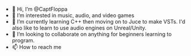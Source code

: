 - 👋 Hi, I’m @CaptFloppa
- 👀 I’m interested in music, audio, and video games
- 🌱 I’m currently learning C++ then moving on to Juce to make VSTs. I'd also like to learn to use audio engines on Unreal/Unity.
- 💞️ I’m looking to collaborate on anything for beginners learning to program. 
- 📫 How to reach me 

<!---
CaptFloppa/CaptFloppa is a ✨ special ✨ repository because its `README.md` (this file) appears on your GitHub profile.
You can click the Preview link to take a look at your changes.
--->
